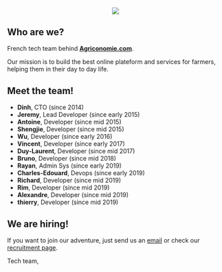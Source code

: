 <h4 align="center">
  <img src="https://www.agriconomie.com/assets/images/front/content/logo-agriconomie.png">
</h4>

## Who are we?

French tech team behind **[Agriconomie.com](https://www.agriconomie.com)**.

Our mission is to build the best online plateform and services for farmers, helping them in their day to day life.

## Meet the team!

- **Dinh**, CTO (since 2014)
- **Jeremy**, Lead Developer (since early 2015)
- **Antoine**, Developer (since mid 2015)
- **Shengjie**, Developer (since mid 2015)
- **Wu**, Developer (since early 2016)
- **Vincent**, Developer (since early 2017)
- **Duy-Laurent**, Developer (since mid 2017)
- **Bruno**, Developer (since mid 2018)
- **Rayan**, Admin Sys (since early 2019)
- **Charles-Edouard**, Devops (since early 2019)
- **Richard**, Developer (since mid 2019)
- **Rim**, Developer (since mid 2019)
- **Alexandre**, Developer (since mid 2019)
- **thierry**, Developer (since mid 2019)

## We are hiring!

If you want to join our adventure, just send us an [email](mailto:tech+recruitment@agriconomie.com) or check our [recruitment page](https://www.agriconomie.com/recrutement).

Tech team,
